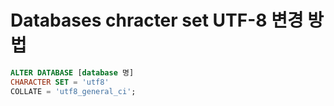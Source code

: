 # Databases chracter set UTF-8 변경 방법

```sql
ALTER DATABASE [database 명]
CHARACTER SET = 'utf8'
COLLATE = 'utf8_general_ci';
```

